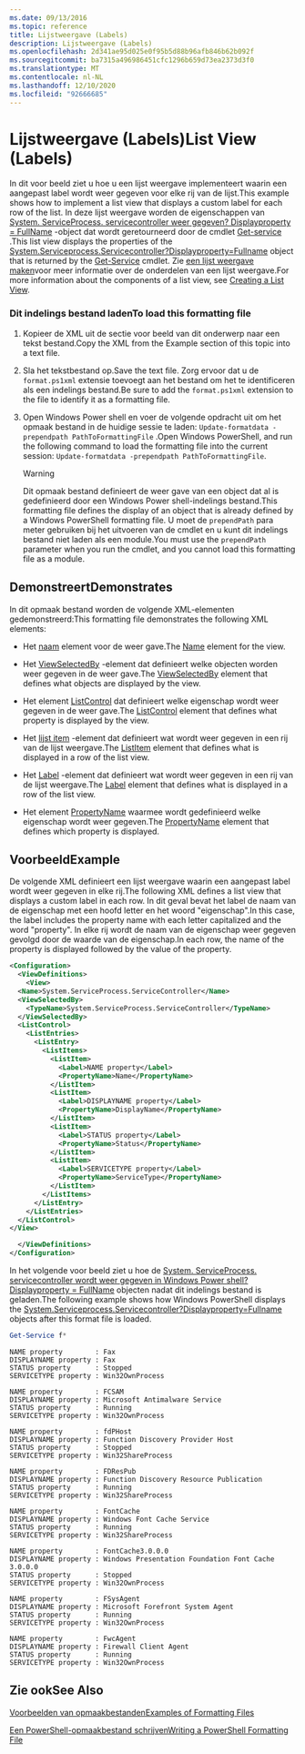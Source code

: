```yaml
---
ms.date: 09/13/2016
ms.topic: reference
title: Lijstweergave (Labels)
description: Lijstweergave (Labels)
ms.openlocfilehash: 2d341ae95d025e0f95b5d88b96afb846b62b092f
ms.sourcegitcommit: ba7315a496986451cfc1296b659d73ea2373d3f0
ms.translationtype: MT
ms.contentlocale: nl-NL
ms.lasthandoff: 12/10/2020
ms.locfileid: "92666685"
---
```

# <a name="list-view-labels"></a><span data-ttu-id="7e94e-103">Lijstweergave (Labels)</span><span class="sxs-lookup"><span data-stu-id="7e94e-103">List View (Labels)</span></span>

<span data-ttu-id="7e94e-104">In dit voor beeld ziet u hoe u een lijst weergave implementeert waarin een aangepast label wordt weer gegeven voor elke rij van de lijst.</span><span class="sxs-lookup"><span data-stu-id="7e94e-104">This example shows how to implement a list view that displays a custom label for each row of the list.</span></span> <span data-ttu-id="7e94e-105">In deze lijst weergave worden de eigenschappen van [System. ServiceProcess. servicecontroller weer gegeven? Displayproperty = FullName](/dotnet/api/System.ServiceProcess.ServiceController) -object dat wordt geretourneerd door de cmdlet [Get-service](/powershell/module/Microsoft.PowerShell.Management/Get-Service) .</span><span class="sxs-lookup"><span data-stu-id="7e94e-105">This list view displays the properties of the [System.Serviceprocess.Servicecontroller?Displayproperty=Fullname](/dotnet/api/System.ServiceProcess.ServiceController) object that is returned by the [Get-Service](/powershell/module/Microsoft.PowerShell.Management/Get-Service) cmdlet.</span></span> <span data-ttu-id="7e94e-106">Zie [een lijst weergave maken](./creating-a-list-view.md)voor meer informatie over de onderdelen van een lijst weergave.</span><span class="sxs-lookup"><span data-stu-id="7e94e-106">For more information about the components of a list view, see [Creating a List View](./creating-a-list-view.md).</span></span>

### <a name="to-load-this-formatting-file"></a><span data-ttu-id="7e94e-107">Dit indelings bestand laden</span><span class="sxs-lookup"><span data-stu-id="7e94e-107">To load this formatting file</span></span>

1. <span data-ttu-id="7e94e-108">Kopieer de XML uit de sectie voor beeld van dit onderwerp naar een tekst bestand.</span><span class="sxs-lookup"><span data-stu-id="7e94e-108">Copy the XML from the Example section of this topic into a text file.</span></span>

2. <span data-ttu-id="7e94e-109">Sla het tekstbestand op.</span><span class="sxs-lookup"><span data-stu-id="7e94e-109">Save the text file.</span></span> <span data-ttu-id="7e94e-110">Zorg ervoor dat u de `format.ps1xml` extensie toevoegt aan het bestand om het te identificeren als een indelings bestand.</span><span class="sxs-lookup"><span data-stu-id="7e94e-110">Be sure to add the `format.ps1xml` extension to the file to identify it as a formatting file.</span></span>

3. <span data-ttu-id="7e94e-111">Open Windows Power shell en voer de volgende opdracht uit om het opmaak bestand in de huidige sessie te laden: `Update-formatdata -prependpath PathToFormattingFile` .</span><span class="sxs-lookup"><span data-stu-id="7e94e-111">Open Windows PowerShell, and run the following command to load the formatting file into the current session: `Update-formatdata -prependpath PathToFormattingFile`.</span></span>

   > [!WARNING]
   > <span data-ttu-id="7e94e-112">Dit opmaak bestand definieert de weer gave van een object dat al is gedefinieerd door een Windows Power shell-indelings bestand.</span><span class="sxs-lookup"><span data-stu-id="7e94e-112">This formatting file defines the display of an object that is already defined by a Windows PowerShell formatting file.</span></span> <span data-ttu-id="7e94e-113">U moet de `prependPath` para meter gebruiken bij het uitvoeren van de cmdlet en u kunt dit indelings bestand niet laden als een module.</span><span class="sxs-lookup"><span data-stu-id="7e94e-113">You must use the `prependPath` parameter when you run the cmdlet, and you cannot load this formatting file as a module.</span></span>

## <a name="demonstrates"></a><span data-ttu-id="7e94e-114">Demonstreert</span><span class="sxs-lookup"><span data-stu-id="7e94e-114">Demonstrates</span></span>

<span data-ttu-id="7e94e-115">In dit opmaak bestand worden de volgende XML-elementen gedemonstreerd:</span><span class="sxs-lookup"><span data-stu-id="7e94e-115">This formatting file demonstrates the following XML elements:</span></span>

- <span data-ttu-id="7e94e-116">Het [naam](./name-element-for-view-format.md) element voor de weer gave.</span><span class="sxs-lookup"><span data-stu-id="7e94e-116">The [Name](./name-element-for-view-format.md) element for the view.</span></span>

- <span data-ttu-id="7e94e-117">Het [ViewSelectedBy](./viewselectedby-element-format.md) -element dat definieert welke objecten worden weer gegeven in de weer gave.</span><span class="sxs-lookup"><span data-stu-id="7e94e-117">The [ViewSelectedBy](./viewselectedby-element-format.md) element that defines what objects are displayed by the view.</span></span>

- <span data-ttu-id="7e94e-118">Het element [ListControl](./listcontrol-element-format.md) dat definieert welke eigenschap wordt weer gegeven in de weer gave.</span><span class="sxs-lookup"><span data-stu-id="7e94e-118">The [ListControl](./listcontrol-element-format.md) element that defines what property is displayed by the view.</span></span>

- <span data-ttu-id="7e94e-119">Het [lijst item](./listitem-element-for-listitems-for-listcontrol-format.md) -element dat definieert wat wordt weer gegeven in een rij van de lijst weergave.</span><span class="sxs-lookup"><span data-stu-id="7e94e-119">The [ListItem](./listitem-element-for-listitems-for-listcontrol-format.md) element that defines what is displayed in a row of the list view.</span></span>

- <span data-ttu-id="7e94e-120">Het [Label](./label-element-for-listitem-for-listcontrol-format.md) -element dat definieert wat wordt weer gegeven in een rij van de lijst weergave.</span><span class="sxs-lookup"><span data-stu-id="7e94e-120">The [Label](./label-element-for-listitem-for-listcontrol-format.md) element that defines what is displayed in a row of the list view.</span></span>

- <span data-ttu-id="7e94e-121">Het element [PropertyName](./propertyname-element-for-listitem-for-listcontrol-format.md) waarmee wordt gedefinieerd welke eigenschap wordt weer gegeven.</span><span class="sxs-lookup"><span data-stu-id="7e94e-121">The [PropertyName](./propertyname-element-for-listitem-for-listcontrol-format.md) element that defines which property is displayed.</span></span>

## <a name="example"></a><span data-ttu-id="7e94e-122">Voorbeeld</span><span class="sxs-lookup"><span data-stu-id="7e94e-122">Example</span></span>

<span data-ttu-id="7e94e-123">De volgende XML definieert een lijst weergave waarin een aangepast label wordt weer gegeven in elke rij.</span><span class="sxs-lookup"><span data-stu-id="7e94e-123">The following XML defines a list view that displays a custom label in each row.</span></span> <span data-ttu-id="7e94e-124">In dit geval bevat het label de naam van de eigenschap met een hoofd letter en het woord "eigenschap".</span><span class="sxs-lookup"><span data-stu-id="7e94e-124">In this case, the label includes the property name with each letter capitalized and the word "property".</span></span> <span data-ttu-id="7e94e-125">In elke rij wordt de naam van de eigenschap weer gegeven gevolgd door de waarde van de eigenschap.</span><span class="sxs-lookup"><span data-stu-id="7e94e-125">In each row, the name of the property is displayed followed by the value of the property.</span></span>

```xml
<Configuration>
  <ViewDefinitions>
    <View>
  <Name>System.ServiceProcess.ServiceController</Name>
  <ViewSelectedBy>
    <TypeName>System.ServiceProcess.ServiceController</TypeName>
  </ViewSelectedBy>
  <ListControl>
    <ListEntries>
      <ListEntry>
        <ListItems>
          <ListItem>
            <Label>NAME property</Label>
            <PropertyName>Name</PropertyName>
          </ListItem>
          <ListItem>
            <Label>DISPLAYNAME property</Label>
            <PropertyName>DisplayName</PropertyName>
          </ListItem>
          <ListItem>
            <Label>STATUS property</Label>
            <PropertyName>Status</PropertyName>
          </ListItem>
          <ListItem>
            <Label>SERVICETYPE property</Label>
            <PropertyName>ServiceType</PropertyName>
          </ListItem>
        </ListItems>
      </ListEntry>
    </ListEntries>
  </ListControl>
</View>

  </ViewDefinitions>
</Configuration>
```

<span data-ttu-id="7e94e-126">In het volgende voor beeld ziet u hoe de [System. ServiceProcess. servicecontroller wordt weer gegeven in Windows Power shell? Displayproperty = FullName](/dotnet/api/System.ServiceProcess.ServiceController) objecten nadat dit indelings bestand is geladen.</span><span class="sxs-lookup"><span data-stu-id="7e94e-126">The following example shows how Windows PowerShell displays the [System.Serviceprocess.Servicecontroller?Displayproperty=Fullname](/dotnet/api/System.ServiceProcess.ServiceController) objects after this format file is loaded.</span></span>

```powershell
Get-Service f*
```

```output
NAME property        : Fax
DISPLAYNAME property : Fax
STATUS property      : Stopped
SERVICETYPE property : Win32OwnProcess

NAME property        : FCSAM
DISPLAYNAME property : Microsoft Antimalware Service
STATUS property      : Running
SERVICETYPE property : Win32OwnProcess

NAME property        : fdPHost
DISPLAYNAME property : Function Discovery Provider Host
STATUS property      : Stopped
SERVICETYPE property : Win32ShareProcess

NAME property        : FDResPub
DISPLAYNAME property : Function Discovery Resource Publication
STATUS property      : Running
SERVICETYPE property : Win32ShareProcess

NAME property        : FontCache
DISPLAYNAME property : Windows Font Cache Service
STATUS property      : Running
SERVICETYPE property : Win32ShareProcess

NAME property        : FontCache3.0.0.0
DISPLAYNAME property : Windows Presentation Foundation Font Cache 3.0.0.0
STATUS property      : Stopped
SERVICETYPE property : Win32OwnProcess

NAME property        : FSysAgent
DISPLAYNAME property : Microsoft Forefront System Agent
STATUS property      : Running
SERVICETYPE property : Win32OwnProcess

NAME property        : FwcAgent
DISPLAYNAME property : Firewall Client Agent
STATUS property      : Running
SERVICETYPE property : Win32OwnProcess
```

## <a name="see-also"></a><span data-ttu-id="7e94e-127">Zie ook</span><span class="sxs-lookup"><span data-stu-id="7e94e-127">See Also</span></span>

[<span data-ttu-id="7e94e-128">Voorbeelden van opmaakbestanden</span><span class="sxs-lookup"><span data-stu-id="7e94e-128">Examples of Formatting Files</span></span>](./examples-of-formatting-files.md)

[<span data-ttu-id="7e94e-129">Een PowerShell-opmaakbestand schrijven</span><span class="sxs-lookup"><span data-stu-id="7e94e-129">Writing a PowerShell Formatting File</span></span>](./writing-a-powershell-formatting-file.md)
